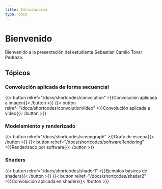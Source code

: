 ```yaml
---
title: Introduction
type: docs
---
```


# Bienvenido

Bienvenido a la presentación del estudiante Sebastian Camilo Tovar Pedraza.

## Tópicos

### Convolución aplicada de forma secuencial
{{< button relref="/docs/shortcodes/convolution" >}}Convolución aplicada a imagen{{< /button >}}
{{< button relref="/docs/shortcodes/convolutionVideo" >}}Convolución aplicada a video{{< /button >}}

### Modelamiento y renderizado
{{< button relref="/docs/shortcodes/scenegraph" >}}Grafo de escena{{< /button >}}
{{< button relref="/docs/shortcodes/softwareRendering" >}}Renderizado por software{{< /button >}}

### Shaders
{{< button relref="/docs/shortcodes/shader1" >}}Ejemplos básicos de shaders{{< /button >}}
{{< button relref="/docs/shortcodes/shader2" >}}Convolución aplicada en shaders{{< /button >}}

<!-- # Showcase Template

Welcome to the [gohugo](https://gohugo.io/) template to create rich content [academic reports](https://www.wordy.com/writers-workshop/writing-an-academic-report/) having [p5.js](https://p5js.org/) sketches.

## Hacking

Install the [gohugo](https://gohugo.io/) [static site generator](https://jamstack.org/generators/) then:

```sh
$git clone https://github.com/VisualComputing/showcase
$cd showcase
$git submodule update --init --recursive
$hugo server -D --disableFastRender
```

Deploy with `$git push` after redefined `baseURL` in `config.toml` which should point to your actual public remote.

{{< hint info >}}
The **showcase** template uses the [hugo-book](https://github.com/alex-shpak/hugo-book) theme by default. Check the [hugo themes site](https://themes.gohugo.io/) if you wish to add other ones.
{{< /hint >}}

{{< hint info >}}
If you forked the repo don't forget to activate the [actions](https://github.com/VisualComputing/showcase/actions).
{{< /hint >}}

{{< hint info >}}
If you changed the repo name don't forget to update all the js related (both sketches and assets) urls.
{{< /hint >}} -->